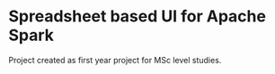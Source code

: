 Spreadsheet based UI for Apache Spark
=====================================

Project created as first year project for MSc level studies.

